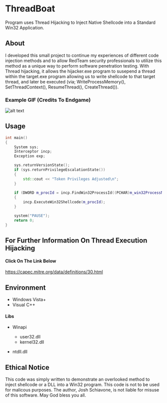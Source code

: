 # ThreadBoat
Program uses Thread Hijacking to Inject Native Shellcode into a Standard Win32 Application.

## About 
I developed this small project to continue my experiences of different code injection methods and to allow RedTeam security professionals to utilize this method as a unique way to perform software penetration testing. With Thread hijacking, it allows the hijacker.exe program to susepend a thread within the target.exe program
allowing us to write shellcode to that target thread, and later be executed (via; WriteProcessMemory(), SetThreadContext(), ResumeThread(), CreateThread()).


### Example GIF (Credits To Endgame)
![alt text](https://1.bp.blogspot.com/-pQCXPk6NBB8/XZU5iLWXOFI/AAAAAAAAQf4/2YjvCImtlqAqyhPKL6_ea1GnXJYNiSIwACNcBGAsYHQ/s640/ThreadBoat_1.gif)

## Usage
```cpp
int main()
{
	System sys;
	Interceptor incp;
	Exception exp;

	sys.returnVersionState();
	if (sys.returnPrivilegeEscalationState())
	{
		std::cout << "Token Privileges Adjusted\n";
	}
	
	if (DWORD m_procId = incp.FindWin32ProcessId((PCHAR)m_win32ProcessName))
	{
		incp.ExecuteWin32Shellcode(m_procId);
	}

	system("PAUSE");
	return 0;
}
```
## For Further Information On Thread Execution Hijacking 
#### Click On The Link Below
https://capec.mitre.org/data/definitions/30.html

## Environment
- Windows Vista+ 
- Visual C++
#### Libs
- Winapi
  - user32.dll
  - kernel32.dll

- ntdll.dll

## Ethical Notice
This code was simply written to demonstrate an overlooked method to inject shellcode or a DLL into a Win32 program. This code is not to be used for malicous purposes. The author, Josh Schiavone, is not liable for misuse of this software. May God bless you all.

